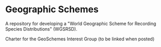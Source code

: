 # Geographic Schemes

A repository for developing a "World Geographic Scheme for Recording Species Distributions" (WGSRSD).

Charter for the GeoSchemes Interest Group (to be linked when posted)
